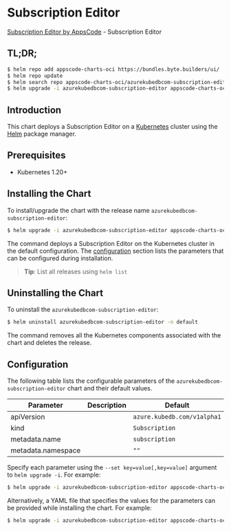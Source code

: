 # Subscription Editor

[Subscription Editor by AppsCode](https://appscode.com) - Subscription Editor

## TL;DR;

```bash
$ helm repo add appscode-charts-oci https://bundles.byte.builders/ui/
$ helm repo update
$ helm search repo appscode-charts-oci/azurekubedbcom-subscription-editor --version=v0.5.0
$ helm upgrade -i azurekubedbcom-subscription-editor appscode-charts-oci/azurekubedbcom-subscription-editor -n default --create-namespace --version=v0.5.0
```

## Introduction

This chart deploys a Subscription Editor on a [Kubernetes](http://kubernetes.io) cluster using the [Helm](https://helm.sh) package manager.

## Prerequisites

- Kubernetes 1.20+

## Installing the Chart

To install/upgrade the chart with the release name `azurekubedbcom-subscription-editor`:

```bash
$ helm upgrade -i azurekubedbcom-subscription-editor appscode-charts-oci/azurekubedbcom-subscription-editor -n default --create-namespace --version=v0.5.0
```

The command deploys a Subscription Editor on the Kubernetes cluster in the default configuration. The [configuration](#configuration) section lists the parameters that can be configured during installation.

> **Tip**: List all releases using `helm list`

## Uninstalling the Chart

To uninstall the `azurekubedbcom-subscription-editor`:

```bash
$ helm uninstall azurekubedbcom-subscription-editor -n default
```

The command removes all the Kubernetes components associated with the chart and deletes the release.

## Configuration

The following table lists the configurable parameters of the `azurekubedbcom-subscription-editor` chart and their default values.

|     Parameter      | Description |                Default                 |
|--------------------|-------------|----------------------------------------|
| apiVersion         |             | <code>azure.kubedb.com/v1alpha1</code> |
| kind               |             | <code>Subscription</code>              |
| metadata.name      |             | <code>subscription</code>              |
| metadata.namespace |             | <code>""</code>                        |


Specify each parameter using the `--set key=value[,key=value]` argument to `helm upgrade -i`. For example:

```bash
$ helm upgrade -i azurekubedbcom-subscription-editor appscode-charts-oci/azurekubedbcom-subscription-editor -n default --create-namespace --version=v0.5.0 --set apiVersion=azure.kubedb.com/v1alpha1
```

Alternatively, a YAML file that specifies the values for the parameters can be provided while
installing the chart. For example:

```bash
$ helm upgrade -i azurekubedbcom-subscription-editor appscode-charts-oci/azurekubedbcom-subscription-editor -n default --create-namespace --version=v0.5.0 --values values.yaml
```
